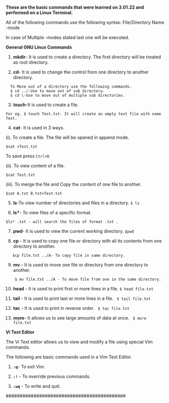 <b>These are the basic commands that were learned on 3.01.22 and performed on a Linux Terminal.</b>

All of the following commands use the following syntax: <command name> File/Directory Name -mode 

In case of Multiple -modes stated last one will be executed.

<b>General GNU Linux Commands</b>

1. <b>mkdir</b>- It is used to create a directory. The first directory will be treated as root directory.

2. <b>cd</b>- It is used to change the control from one directory to another directory.
``` 
  To Move out of a directory use the following commands.
  $ cd ../-Use to move out of sub directory.
  $ cd \-Use to move out of multiple sub directories.
```

3. <b>touch</b>-It is used to create a file.
  ```
  For eg. $ touch Test.txt- It will create an empty text file with name Test.
  ```

4. <b>cat</b>- It is used in 3 ways.

(i). To create a file. The file will be opened in append mode.
```
$cat >Test.txt
```
To save press ```Ctrl+D```

(ii). To view content of a file.
```
$cat Test.txt
```
(iii). To merge the file and Copy the content of one file to another.
```
$cat A.txt B.txt>Test.txt
```
5. <b>ls</b>-To view number of directories and files in a directory.
``` $ ls ```

6. <b>ls*</b>- To view files of a specific format.
```
$ls* .txt - will search the files of format .txt .
```

7. <b>pwd</b>- It is used to view the current working directory.
``` $pwd ```

8. <b>cp</b> - It is used to copy one file or directory with all its contents from one directory to another.

```$ cp file.txt -t A - Here -t specifies target directory which is A.
   $cp file.txt ../A- To copy file in same directory.
   ```

9. <b>mv</b> - It is used to move one file or directory from one directory to another.

``` $ mv file.txt -t A - Here -t specifies target directory which is A.
    $ mv file.txt ../A - To move file from one in the same directory.
 ```

10. <b>head</b> - It is used to print first or more lines in a file.
``` $ head file.txt ```

11. <b>tail</b> - It is used to print last or more lines in a file.
``` $ tail file.txt```

12. <b>tac</b> - It is used to print in reverse order.
``` $ tac file.txt```

13. <b>more</b>- It allows us to see large amounts of data at once.
``` $ more file.txt```

<b>Vi Text Editor</b>

The Vi Text editor allows us to view and modify a file using special Vim commands.

The following are basic commands used in a Vim Text Editor.

1. <code><b>:q</b></code>- To exit Vim.

2. <code><b>:!</b></code> - To override previous commands.

3. <b><code>:wq</code></b> - To write and quit.

###########################################
